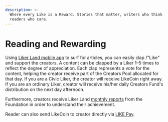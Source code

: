 ```yaml
---
description: >-
  Where every Like is a Reward. Stories that matter, writers who think and
  readers who care.
---
```


# Reading and Rewarding

Using [Liker Land mobile app](https://docs.like.co/user-guide/liker-land/liker-land-mobile-app) to surf for articles, you can easily clap /"Like" and support the creators. A content can be clapped by a Liker 1–5 times to reflect the degree of appreciation. Each clap represents a vote for the content, helping the creator receive part of the Creators Pool allocated for that day. If you are a Civic Liker, the creator will receive LikeCoin right away. If you are an ordinary Liker, creator will receive his/her daily Creators Fund's distribution on the next day afternoon.

Furthermore, creators receive Liker Land [monthly reports](https://docs.like.co/user-guide/faq/monthly-report) from the Foundation in order to understand their achievement.

Reader can also send LikeCoin to creator directly via [LIKE Pay](https://docs.like.co/user-guide/liker-land/like-pay).

